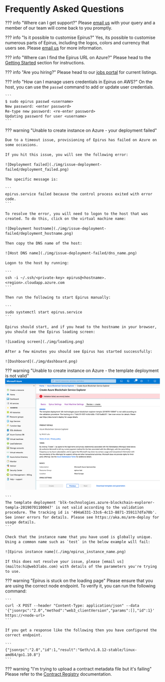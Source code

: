 # Frequently Asked Questions

??? info "Where can I get support?"
    Please [email us](mailto:support@web3labs.com) with your query and a member of our team will come back to you promptly.

??? info "Is it possible to customise Epirus?"
    Yes, its possible to customise numerous parts of Epirus, including the logos, colors and currency that users see. Please [email us](mailto:support@web3labs.com) for more information.
    
??? info "Where can I find the Epirus URL on Azure?"
    Please head to the [Getting Started](getting_started.md#azure) section for instructions.
    
??? info "Are you hiring?"
    Please head to our [jobs portal](https://web3labs.workable.com/) for current listings.

??? info "How can I manage users credentials in Epirus on AWS?"
    On the host, you can use the `passwd` command to add or update user credentials.

    ```
    $ sudo epirus passwd <username>
    New password: <enter password>
    Re-type new password: <re-enter password>
    Updating password for user <username>
    ```
??? warning "Unable to create instance on Azure - your deployment failed"

    Due to a timeout issue, provisioning of Epirus has failed on Azure on some occasions.
    
    If you hit this issue, you will see the following error:
    
    ![Deployment failed](./img/issue-deployment-failed/deployment_failed.png)
    
    The specific message is:

	```
	epirus.service failed because the control process exited with error code.
	```

    To resolve the error, you will need to logon to the host that was created. To do this, click on the virtual machine name:
    
    ![Deployment hostname](./img/issue-deployment-failed/deployment_hostname.png)
    
    Then copy the DNS name of the host:
    
    ![Host DNS name](./img/issue-deployment-failed/dns_name.png)
    
    Logon to the host by running:

    ```
    ssh -i ~/.ssh/<private-key> epirus@<hostname>.<region>.cloudapp.azure.com
    ```

    Then run the following to start Epirus manually:

    ```
    sudo systemctl start epirus.service
    ```

    Epirus should start, and if you head to the hostname in your browser, you should see the Epirus loading screen:
    
    ![Loading screen](./img/loading.png)
    
    After a few minutes you should see Epirus has started successfully:
    
    ![Dashboard](./img/dashboard.png)

??? warning "Unable to create instance on Azure - the template deployment is not valid"
    ![Azure creation error](./img/azure_create_error.png)
    
    ```
    The template deployment 'blk-technologies.azure-blockchain-explorer-templa-20190701100047' is not valid according to the validation procedure. The tracking id is '494a6331-33c6-4c13-8871-359117dfa70b'. See inner errors for details. Please see https://aka.ms/arm-deploy for usage details.
    ```

	Check that the instance name that you have used is globally unique. Using a common name such as `test` in the below example will fail:

	![Epirus instance name](./img/epirus_instance_name.png)

	If this does not resolve your issue, please [email us](mailto:hi@web3labs.com) with details of the parameters you're trying to use.

??? warning "Epirus is stuck on the loading page"
    Please ensure that you are using the correct node endpoint. To verify it, you can run the following command:
    
    ```
    curl -X POST --header "Content-Type: application/json" --data '{"jsonrpc":"2.0","method":"web3_clientVersion","params":[],"id":1}' https://<node-url>
    ```
    
    If you get a response like the following then you have configured the correct endpoint.
    
    ```
    {"jsonrpc":"2.0","id":1,"result":"Geth/v1.8.12-stable/linux-amd64/go1.10.8"}
    ```

??? warning "I'm trying to upload a contract metadata file but it's failing"
    Please refer to the [Contract Registry](metadata.md) documentation.
